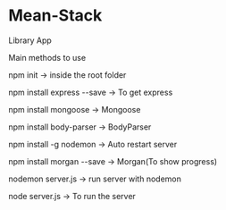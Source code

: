 # Mean-Stack
Library App

Main methods to use

npm init -> inside the root folder

npm install express --save -> To get express

npm install mongoose -> Mongoose

npm install body-parser -> BodyParser

npm install -g nodemon -> Auto restart server

npm install morgan --save -> Morgan(To show progress)

nodemon server.js -> run server with nodemon

node server.js -> To run the server

